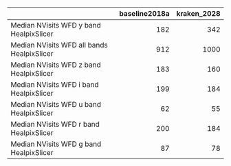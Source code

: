 |                                            |   baseline2018a |   kraken_2028 |
|:-------------------------------------------|----------------:|--------------:|
| Median NVisits WFD y band HealpixSlicer    |             182 |           342 |
| Median NVisits WFD all bands HealpixSlicer |             912 |          1000 |
| Median NVisits WFD z band HealpixSlicer    |             183 |           160 |
| Median NVisits WFD i band HealpixSlicer    |             199 |           184 |
| Median NVisits WFD u band HealpixSlicer    |              62 |            55 |
| Median NVisits WFD r band HealpixSlicer    |             200 |           184 |
| Median NVisits WFD g band HealpixSlicer    |              87 |            78 |
